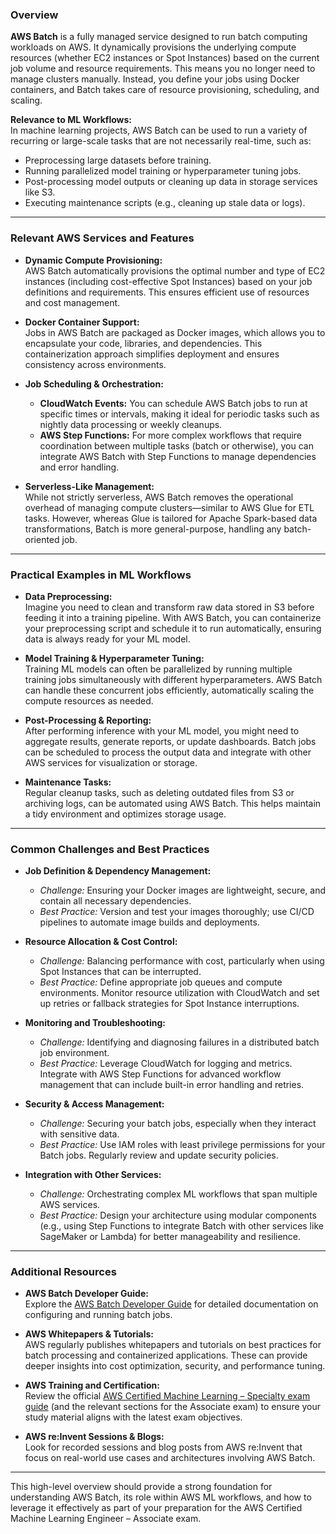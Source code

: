 ### Overview

**AWS Batch** is a fully managed service designed to run batch computing workloads on AWS. It dynamically provisions the underlying compute resources (whether EC2 instances or Spot Instances) based on the current job volume and resource requirements. This means you no longer need to manage clusters manually. Instead, you define your jobs using Docker containers, and Batch takes care of resource provisioning, scheduling, and scaling.

**Relevance to ML Workflows:**  
In machine learning projects, AWS Batch can be used to run a variety of recurring or large-scale tasks that are not necessarily real-time, such as:

- Preprocessing large datasets before training.
- Running parallelized model training or hyperparameter tuning jobs.
- Post-processing model outputs or cleaning up data in storage services like S3.
- Executing maintenance scripts (e.g., cleaning up stale data or logs).

---

### Relevant AWS Services and Features

- **Dynamic Compute Provisioning:**  
  AWS Batch automatically provisions the optimal number and type of EC2 instances (including cost-effective Spot Instances) based on your job definitions and requirements. This ensures efficient use of resources and cost management.

- **Docker Container Support:**  
  Jobs in AWS Batch are packaged as Docker images, which allows you to encapsulate your code, libraries, and dependencies. This containerization approach simplifies deployment and ensures consistency across environments.

- **Job Scheduling & Orchestration:**

  - **CloudWatch Events:** You can schedule AWS Batch jobs to run at specific times or intervals, making it ideal for periodic tasks such as nightly data processing or weekly cleanups.
  - **AWS Step Functions:** For more complex workflows that require coordination between multiple tasks (batch or otherwise), you can integrate AWS Batch with Step Functions to manage dependencies and error handling.

- **Serverless-Like Management:**  
  While not strictly serverless, AWS Batch removes the operational overhead of managing compute clusters—similar to AWS Glue for ETL tasks. However, whereas Glue is tailored for Apache Spark-based data transformations, Batch is more general-purpose, handling any batch-oriented job.

---

### Practical Examples in ML Workflows

- **Data Preprocessing:**  
  Imagine you need to clean and transform raw data stored in S3 before feeding it into a training pipeline. With AWS Batch, you can containerize your preprocessing script and schedule it to run automatically, ensuring data is always ready for your ML model.

- **Model Training & Hyperparameter Tuning:**  
  Training ML models can often be parallelized by running multiple training jobs simultaneously with different hyperparameters. AWS Batch can handle these concurrent jobs efficiently, automatically scaling the compute resources as needed.

- **Post-Processing & Reporting:**  
  After performing inference with your ML model, you might need to aggregate results, generate reports, or update dashboards. Batch jobs can be scheduled to process the output data and integrate with other AWS services for visualization or storage.

- **Maintenance Tasks:**  
  Regular cleanup tasks, such as deleting outdated files from S3 or archiving logs, can be automated using AWS Batch. This helps maintain a tidy environment and optimizes storage usage.

---

### Common Challenges and Best Practices

- **Job Definition & Dependency Management:**

  - _Challenge:_ Ensuring your Docker images are lightweight, secure, and contain all necessary dependencies.
  - _Best Practice:_ Version and test your images thoroughly; use CI/CD pipelines to automate image builds and deployments.

- **Resource Allocation & Cost Control:**

  - _Challenge:_ Balancing performance with cost, particularly when using Spot Instances that can be interrupted.
  - _Best Practice:_ Define appropriate job queues and compute environments. Monitor resource utilization with CloudWatch and set up retries or fallback strategies for Spot Instance interruptions.

- **Monitoring and Troubleshooting:**

  - _Challenge:_ Identifying and diagnosing failures in a distributed batch job environment.
  - _Best Practice:_ Leverage CloudWatch for logging and metrics. Integrate with AWS Step Functions for advanced workflow management that can include built-in error handling and retries.

- **Security & Access Management:**

  - _Challenge:_ Securing your batch jobs, especially when they interact with sensitive data.
  - _Best Practice:_ Use IAM roles with least privilege permissions for your Batch jobs. Regularly review and update security policies.

- **Integration with Other Services:**
  - _Challenge:_ Orchestrating complex ML workflows that span multiple AWS services.
  - _Best Practice:_ Design your architecture using modular components (e.g., using Step Functions to integrate Batch with other services like SageMaker or Lambda) for better manageability and resilience.

---

### Additional Resources

- **AWS Batch Developer Guide:**  
  Explore the [AWS Batch Developer Guide](https://docs.aws.amazon.com/batch/latest/userguide/what-is-batch.html) for detailed documentation on configuring and running batch jobs.

- **AWS Whitepapers & Tutorials:**  
  AWS regularly publishes whitepapers and tutorials on best practices for batch processing and containerized applications. These can provide deeper insights into cost optimization, security, and performance tuning.

- **AWS Training and Certification:**  
  Review the official [AWS Certified Machine Learning – Specialty exam guide](https://aws.amazon.com/certification/certified-machine-learning-specialty/) (and the relevant sections for the Associate exam) to ensure your study material aligns with the latest exam objectives.

- **AWS re:Invent Sessions & Blogs:**  
  Look for recorded sessions and blog posts from AWS re:Invent that focus on real-world use cases and architectures involving AWS Batch.

---

This high-level overview should provide a strong foundation for understanding AWS Batch, its role within AWS ML workflows, and how to leverage it effectively as part of your preparation for the AWS Certified Machine Learning Engineer – Associate exam.
